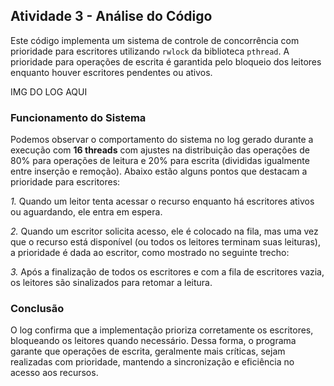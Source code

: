## Atividade 3 - Análise do Código

Este código implementa um sistema de controle de concorrência com prioridade para escritores utilizando `rwlock` da biblioteca `pthread`. 
A prioridade para operações de escrita é garantida pelo bloqueio dos leitores enquanto houver escritores pendentes ou ativos.

IMG DO LOG AQUI

### Funcionamento do Sistema
Podemos observar o comportamento do sistema no log gerado durante a execução com **16 threads** com ajustes na distribuição das operações de 80% para operações de leitura e 20% para escrita (divididas igualmente entre inserção e remoção). Abaixo estão alguns pontos que destacam a prioridade para escritores:

*1.* Quando um leitor tenta acessar o recurso enquanto há escritores ativos ou aguardando, ele entra em espera. 

*2.* Quando um escritor solicita acesso, ele é colocado na fila, mas uma vez que o recurso está disponível (ou todos os leitores terminam suas leituras), a prioridade é dada ao escritor, como mostrado no seguinte trecho:

*3.* Após a finalização de todos os escritores e com a fila de escritores vazia, os leitores são sinalizados para retomar a leitura.

### Conclusão
O log confirma que a implementação prioriza corretamente os escritores, bloqueando os leitores quando necessário. Dessa forma, o programa garante que operações de escrita, geralmente mais críticas, sejam realizadas com prioridade, mantendo a sincronização e eficiência no acesso aos recursos.


